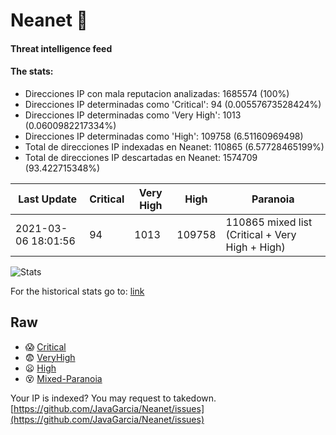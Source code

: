 # Neanet :hocho:
#### Threat intelligence feed
#### The stats:

- Direcciones IP con mala reputacion analizadas: 1685574 (100%)
- Direcciones IP determinadas como 'Critical':  94 (0.00557673528424%)
- Direcciones IP determinadas como 'Very High':  1013 (0.0600982217334%)
- Direcciones IP determinadas como 'High':  109758 (6.51160969498)
- Total de direcciones IP indexadas en Neanet:  110865 (6.57728465199%)
- Total de direcciones IP descartadas en Neanet:  1574709 (93.422715348%)

| Last Update | Critical | Very High | High | Paranoia |
| --- | --- | --- | --- | --- |
| 2021-03-06 18:01:56 | 94 | 1013 | 109758 | 110865 mixed list (Critical + Very High + High)|

![Stats](https://docs.google.com/spreadsheets/d/e/2PACX-1vSnaNMIXVabIpDJjufMlzH7poXnshF3mgd8Is1g9ytUEzVsP5my4Trn8f-xkoLLQ38xpL3HtmUexLo6/pubchart?oid=501124687&format=image)

For the historical stats go to: [link](/stats.csv)
## Raw
- :scream: [Critical](https://raw.githubusercontent.com/JavaGarcia/Neanet/master/blacklists/neanet_critical.txt)
- :fearful: [VeryHigh](https://raw.githubusercontent.com/JavaGarcia/Neanet/master/blacklists/neanet_veryHigh.txtt)
- :frowning: [High](https://raw.githubusercontent.com/JavaGarcia/Neanet/master/blacklists/neanet_high.txt)
- :dizzy_face: [Mixed-Paranoia](https://raw.githubusercontent.com/JavaGarcia/Neanet/master/blacklists/neanet_all.txt)


Your IP is indexed? You may request to takedown. [https://github.com/JavaGarcia/Neanet/issues](https://github.com/JavaGarcia/Neanet/issues)
































































































































































































































































































































































































































































































































































































































































































































































































































































































































































































































































































































































































































































































































































































































































































































































































































































































































































































































































































































































































































































































































































































































































































































































































































































































































































































































































































































































































































































































































































































































































































































































































































































































































































































































































































































































































































































































































































































































































































































































































































































































































































































































































































































































































































































































































































































































































































































































































































































